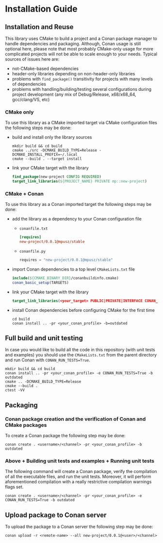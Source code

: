 # Installation Guide

## Installation and Reuse

This library uses CMake to build a project and a Conan package manager to handle
dependencies and packaging. Although, Conan usage is still optional here, please note
that most probably CMake-only usage for more complicated projects will not be able to
scale enough to your needs. Typical sources of issues here are:
- not-CMake-based dependencies
- header-only libraries depending on non-header-only libraries
- problems with `find_package()` transitivity for projects with many levels of dependencies
- problems with handling/building/testing several configurations during project development
  (any mix of Debug/Release, x68/x68_64, gcc/clang/VS, etc)


### CMake only

To use this library as a CMake imported target via CMake configuration files the following
steps may be done:
- build and install only the library sources

  ```shell
  mkdir build && cd build
  cmake ../src -DCMAKE_BUILD_TYPE=Release -DCMAKE_INSTALL_PREFIX=~/.local
  cmake --build . --target install
  ```

- link your CMake target with the library

  ```cmake
  find_package(new-project CONFIG REQUIRED)
  target_link_libraries(${PROJECT_NAME} PRIVATE mp::new-project)
  ```

### CMake + Conan

To use this library as a Conan imported target the following steps may be done:
- add the library as a dependency to your Conan configuration file
  - `conanfile.txt`
  
    ```ini
    [requires]
    new-project/0.0.1@mpusz/stable
    ```

  - `conanfile.py`

    ```python
    requires = "new-project/0.0.1@mpusz/stable"
    ```

- import Conan dependencies to a top level `CMakeLists.txt` file

  ```cmake
  include(${CMAKE_BINARY_DIR}/conanbuildinfo.cmake)
  conan_basic_setup(TARGETS)
  ```

- link your CMake target with the library

  ```cmake
  target_link_libraries(<your_target> PUBLIC|PRIVATE|INTERFACE CONAN_PKG::new-project)
  ```

- install Conan dependencies before configuring CMake for the first time

  ```shell
  cd build
  conan install .. -pr <your_conan_profile> -b=outdated
  ```


## Full build and unit testing

In case you would like to build all the code in this repository (with unit tests and examples)
you should use the `CMakeLists.txt` from the parent directory and run Conan with
`CONAN_RUN_TESTS=True`.

```shell
mkdir build && cd build
conan install .. -pr <your_conan_profile> -e CONAN_RUN_TESTS=True -b outdated
cmake .. -DCMAKE_BUILD_TYPE=Release
cmake --build .
ctest -VV
```


## Packaging

### Conan package creation and the verification of Conan and CMake packages

To create a Conan package the following step may be done:

```shell
conan create . <username>/<channel> -pr <your_conan_profile> -b outdated
```

### Above + Building unit tests and examples + Running unit tests

The following command will create a Conan package, verify the compilation of all the executable
files, and run the unit tests. Moreover, it will perform aforementioned compilation with a really
restrictive compilation warnings flags set.

```shell
conan create . <username>/<channel> -pr <your_conan_profile> -e CONAN_RUN_TESTS=True -b outdated
```


## Upload package to Conan server

To upload the package to a Conan server the following step may be done:

```shell
conan upload -r <remote-name> --all new-project/0.0.1@<user>/<channel>
```

